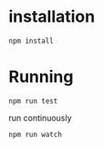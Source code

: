 # installation

```
npm install
```

# Running

```
npm run test
```

run continuously

```
npm run watch
```
